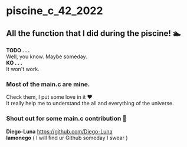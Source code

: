 # piscine_c_42_2022

## All the function that I did during the piscine! 🏊

**TODO . . .**\
Well, you know. Maybe someday.\
**KO . . .**\
It won't work.

### Most of the main.c are mine. 
Check them, I put some love in it ❤️\
It really help me to understand the all and everything of the universe.
### Shout out for some main.c contribution 👋
**Diego-Luna**  https://github.com/Diego-Luna \
**Iamonego** ( I will find ur Github someday I swear )
